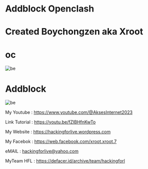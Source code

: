 # Addblock Openclash

# Created Boychongzen aka Xroot

#  oc
![be](https://raw.githubusercontent.com/boychongzen18/adblock/refs/heads/main/oc.jpg)
#  Addblock
![be](https://raw.githubusercontent.com/boychongzen18/adblock/refs/heads/main/addblock.jpg)

My Youtube    : https://www.youtube.com/@AksesInternet2023

Link Tutorial : https://youtu.be/fZIBHfnKwTo

My Website    : https://hackingforlive.wordpress.com

My Facebok    : https://web.facebook.com/xroot.xroot.7

eMAIL         : hackingforlive@yahoo.com     

MyTeam HFL    : https://defacer.id/archive/team/hackingforl
